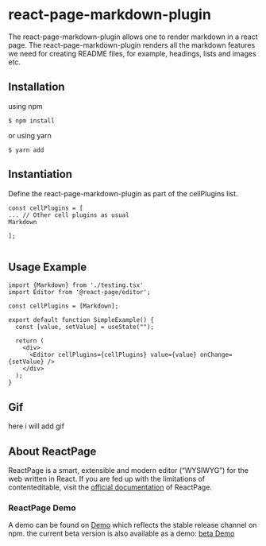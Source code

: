 # react-page-markdown-plugin
The react-page-markdown-plugin allows one to render markdown in a react page. The react-page-markdown-plugin renders all the markdown features we need for creating README files, for example, headings, lists and images etc.

## Installation

using npm
```
$ npm install
```
or using yarn

```
$ yarn add 
```

## Instantiation
Define the react-page-markdown-plugin as part of the cellPlugins list.
```
const cellPlugins = [
... // Other cell plugins as usual
Markdown

];


```



## Usage Example

```
import {Markdown} from './testing.tsx'
import Editor from '@react-page/editor';

const cellPlugins = [Markdown];

export default function SimpleExample() {
  const [value, setValue] = useState("");

  return (
    <div>
      <Editor cellPlugins={cellPlugins} value={value} onChange={setValue} />
    </div>
  );
}

```
## Gif
here i will add gif

## About ReactPage
ReactPage is a smart, extensible and modern editor (“WYSIWYG”) for the web written in React. If you are fed up with the limitations of contenteditable, visit the [official documentation](https://react-page.github.io/docs/#/) of ReactPage.

### ReactPage Demo
A demo can be found on [Demo](https://react-page.github.io/) which reflects the stable release channel on npm.
the current beta version is also available as a demo: [beta Demo](https://react-page.github.io/beta)






